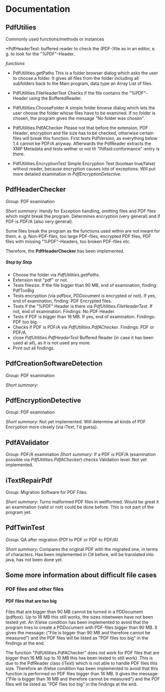 
# Documentation

## PdfUtilies

Commonly used functions/methods or instances

*PdfHeaderTest: buffered reader to check the (PDF-)file as in an editor, e. g. to look for the "%PDF"-Header.

*functions*
* PdfUtilities.getPaths
This is a folder browser dialog which asks the user to choose a folder. It gives all files from the folder including all subfolders back to the Main program, data type an Array List of files.

* PdfUtilities.FileHeaderTest
Checks if the file contains the "%PDF"-Header using the BufferedReader.

* PdfUtilities.ChooseFolder
A simple folder browse dialog which lets the user choose the folder whose files have to be examined.
If no folder is chosen, the program gives the message "No folder was chosen".

* PdfUtilities.PdfAChecker
Please not that before the extension, PDF Header, encryption and file size has to be checked, otherwise certain files will break this function.
First tests PdfVersion, as everything below 1.4 cannot be PDF/A anyway.
Afterwards the PdfReader extracts the XMP Metadata and tests wether or not th "Pdfaid:conformance"-entry is there.

* PdfUtilities.EncryptionTest
Simple Encryption Test (boolean true/false) without reader, because encryption causes lots of exceptions.
Will put more detailed examination in *PdfEncryptionDetective*.
	  

## PdfHeaderChecker

*Group*: PDF examination

*Short summary*: Handy for Exception handling, omitting files and PDF files which might break the program. Determines encryption (very general) and if PDF is PDF/A (also very general).

Some files break the program as the functions used within are not meant for them, e. g. Non-PDF-files, too large PDF-files, encrypted PDF files, PDF files with missing "%PDF"-Headers, too broken PDF-files etc.

Therefore, the **PdfHeaderChecker** has been implemented.

##### Step by Step
* Choose the folder via *PdfUtilities.getPaths*. 
* Extension test "pdf" or not.
* Tests filesize. If the file bigger than 90 MB, end of examination, finding: PdfTooBig 
* Tests encryption (via pdfbox, PDDocument is encrypted or not). If yes, end of examination, finding: PDF Encrypted files.
* Tests if the "%PDF" Header is there via *PdfUtilities.FileHeaderTest*. If not, end of examination. Findings: No PDF Header.
* Tests if PDF is bigger than 16 MB. If yes, end of examination. Findings: PDF too big.
* Checks if PDF is PDF/A via *PdfUtilities.PdfAChecker*. Findings: PDF or PDF/A.
* close *PdfUtilities.PdfHeaderTest* Buffered Reader (in case it has been used at all), as it is not used any more.
* Print out all findings.

## PdfCreationSoftwareDetection

*Group*: PDF examination

*Short summary*: 

## PdfEncryptionDetective

*Group*: PDF examination

*Short summary*: Not yet implemented. Will determine all kinds of PDF Encryption more closely (via iText, I'd guess).

## PdfAValidator

*Group*: PDF/A examination
*Short summary*: If a PDF is PDF/A (examination possible via *PdfUtilities.PdfAChecker*) checks Validation level. Not yet implemented.

##  iTextRepairPdf

*Group*: Migration Software for PDF Files.

*Short summary*: Turns malformed PDF files in wellformed. Would be great it an examination (valid or not) could be done before. This is not part of the program yet.

## PdfTwinTest

*Group*: QA after migration (PDf to PDF or PDF to PDF/A)

*Short summary*: Compares the original PDF with the migrated one, in terms of characters. Has been implemented in C# before, will be translated into java, has not been done yet.

## Some more information about difficult file cases

### PDF files and other files

#### PDF files that are too big

Files that are bigger than 90 MB cannot be turned in a PDDocument (pdfbox). Up to 16 MB this still works, the sizes inbetween have not been tested yet.
An if/else condition has been implemented to avoid that the program tries to create a PDDocument with PDF-files bigger than 90 MB. It gives the message: ("File is bigger than 90 MB and therefore cannot be measured") and the PDF files will be listed as "PDF files too big" in the findings at the end.

The function "PdfUtilities.PdfAChecker" does not work for PDF files that are bigger than 16 MB (up to 10 MB this has been tested to still work). This is due to the PdfReader class (iText) which is not able to handle PDF files this size.
Therefore an if/else condition has been implemented to avoid that this function is performed on PDF files bigger than 16 MB. It gives the message: ("File is bigger than 16 MB and therefore cannot be measured") and the PDF files will be listed as "PDF files too big" in the findings at the end.
